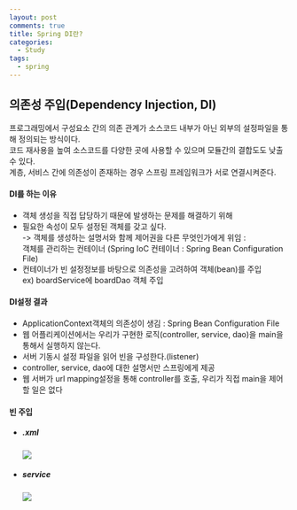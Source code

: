 ```yaml
---
layout: post
comments: true
title: Spring DI란?
categories: 
  - Study
tags:
  - spring
---
```


<h2>의존성 주입(Dependency Injection, DI)</h2>
프로그래밍에서 구성요소 간의 의존 관계가 소스코드 내부가 아닌 외부의 설정파일을 통해 정의되는 방식이다.<br>
코드 재사용을 높여 소스코드를 다양한 곳에 사용할 수 있으며 모듈간의 결합도도 낮출 수 있다.<br>
계층, 서비스 간에 의존성이 존재하는 경우 스프링 프레임워크가 서로 연결시켜준다.<br>

<h4>DI를 하는 이유</h4>
<ul>
<li>객체 생성을 직접 답당하기 때문에 발생하는 문제를 해결하기 위해</li>

<li>필요한 속성이 모두 설정된 객체를 갖고 싶다.</li>
-> 객체를 생성하는 설명서와 함께 제어권을 다른 무엇인가에게 위임 :<br> 
    객체를 관리하는 컨테이너 (Spring IoC 컨테이너 : Spring Bean Configuration File)<br>
<li>컨테이너가 빈 설정정보를 바탕으로 의존성을 고려하여 객체(bean)를 주입</li>
  ex) boardService에 boardDao 객체 주입
</ul>
    
    
<h4>DI설정 결과</h4>
<ul>
<li>ApplicationContext객체의 의존성이 생김 : Spring Bean Configuration File </li>
<li>웹 어플리케이션에서는 우리가 구현한 로직(controller, service, dao)을 main을 통해서 실행하지 않는다.</li>
<li>서버 기동시 설정 파일을 읽어 빈을 구성한다.(listener)</li>
<li>controller, service, dao에 대한 설명서만 스프링에게 제공</li>
<li>웹 서버가 url mapping설정을 통해 controller를 호출, 우리가 직접 main을 제어할 일은 없다</li>
</ul>

<h4>빈 주입</h4>
<ul>
  <li> <h5>.xml</h5>
      <img src="https://user-images.githubusercontent.com/38278723/40344202-b459fb3a-5dce-11e8-8e19-cd66dd92942f.PNG"/>
  </li>

  <li><h5>service</h5>
      <img src="https://user-images.githubusercontent.com/38278723/40344227-cf230a38-5dce-11e8-854c-18a3716b9299.PNG"/>
  </li>
</ul>



